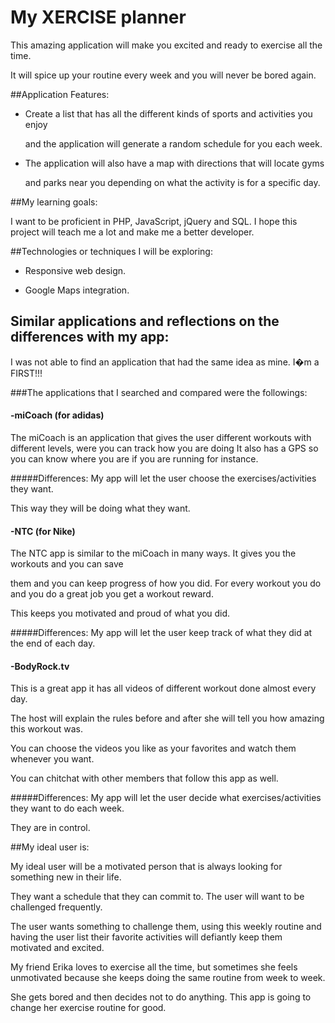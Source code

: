 # My XERCISE planner

This amazing application will make you excited and ready to exercise all the time. 

It will spice up your routine every week and you will never be bored again.

##Application Features:

-	Create a list that has all the different kinds of sports and activities you enjoy 

	and the application will generate a random schedule for you each week.

-	The application will also have a map with directions that will locate gyms 

	and parks near you depending on what the activity is for a specific day.

##My learning goals:

I want to be proficient in PHP, JavaScript, jQuery and SQL. I hope this project will teach me a lot and make me a better developer.

##Technologies or techniques I will be exploring:

- 	Responsive web design.

- 	Google Maps integration.

## Similar applications and reflections on the differences with my app:

I was not able to find an application that had the same idea as mine.
I�m a FIRST!!!

###The applications that I searched and compared were the followings:

#### -miCoach (for adidas)

The miCoach is an application that gives the user different workouts with different levels, were you can track 
how you are doing It also has a GPS so you can know where you are if you are running for instance. 

#####Differences: My app will let the user choose the exercises/activities they want. 

This way they will be doing what they want.

#### -NTC (for Nike)

The NTC app is similar to the miCoach in many ways. It gives you the workouts and you can save 

them and you can keep progress of how you did. For every workout you do and you do a great job you get a workout reward. 

This keeps you motivated and proud of what you did.

#####Differences: My app will let the user keep track of what they did at the end of each day.

#### -BodyRock.tv

This is a great app it has all videos of different workout done almost every day. 

The host will explain the rules before and after she will tell you how amazing this workout was. 

You can choose the videos you like as your favorites and watch them whenever you want.

You can chitchat with other members that follow this app as well.

#####Differences: My app will let the user decide what exercises/activities they want to do each week. 

They are in control.

##My ideal user is:

My ideal user will be a motivated person that is always looking for something new in their life.
 
They want a schedule that they can commit to. The user will want to be challenged frequently. 

The user wants something to challenge them, using this weekly routine and having the user list their favorite activities will defiantly keep them motivated and excited.

My friend Erika loves to exercise all the time, but sometimes she feels unmotivated because she keeps doing the same routine from week to week. 

She gets bored and then decides not to do anything. 
This app is going to change her exercise routine for good. 
